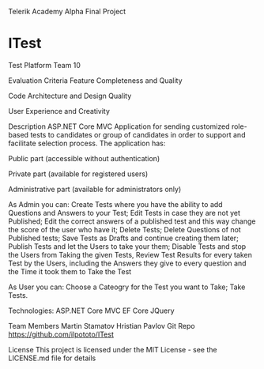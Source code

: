 Telerik Academy Alpha Final Project
# ITest
Test Platform
Team 10

Evaluation Criteria
Feature Completeness and Quality

Code Architecture and Design Quality

User Experience and Creativity

Description
ASP.NET Core MVC Application for sending customized role-based tests to candidates or group of candidates in order to support and facilitate selection process. The application has:

Public part (accessible without authentication)

Private part (available for registered users)

Administrative part (available for administrators only)

As Admin you can:
Create Tests where you have the ability to add Questions and Answers to your Test;
Edit Tests in case they are not yet Published;
Edit the correct answers of a published test and this way change the score of the user who have it;
Delete Tests;
Delete Questions of not Published tests;
Save Tests as Drafts and continue creating them later;
Publish Tests and let the Users to take your them;
Disable Tests and stop the Users from Taking the given Tests,
Review Test Results for every taken Test by the Users, including the Answers they give to every question and the Time it took them to Take the Test

As User you can:
Choose a Cateogry for the Test you want to Take;
Take Tests.

Technologies:
ASP.NET Core MVC
EF Core
JQuery


Team Members
Martin Stamatov
Hristian Pavlov
Git Repo
https://github.com/ilpototo/ITest

License
This project is licensed under the MIT License - see the LICENSE.md file for details
